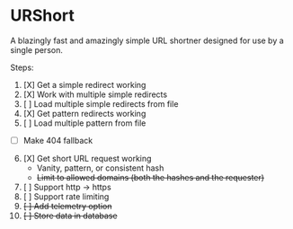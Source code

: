 # URShort

A blazingly fast and amazingly simple URL shortner designed for use by a single person.

Steps:
1. [X] Get a simple redirect working
2. [X] Work with multiple simple redirects
3. [ ] Load multiple simple redirects from file
4. [X] Get pattern redirects working
5. [ ] Load multiple pattern from file
- [ ] Make 404 fallback
6. [X] Get short URL request working
    - Vanity, pattern, or consistent hash
    - ~~Limit to allowed domains (both the hashes and the requester)~~
7. [ ] Support http -> https
8. [ ] Support rate limiting
9. ~~[ ] Add telemetry option~~
10. ~~[ ] Store data in database~~
